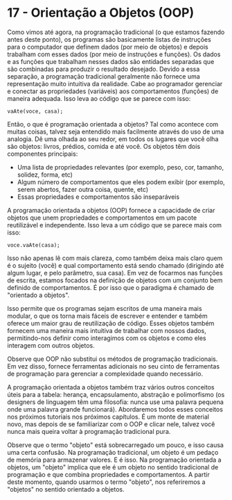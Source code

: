 # 17 - Orientação a Objetos (OOP)

Como vimos até agora, na programação tradicional (o que estamos fazendo antes deste ponto), os programas são basicamente listas de instruções para o computador que definem dados (por meio de objetos) e depois trabalham com esses dados (por meio de instruções e funções). Os dados e as funções que trabalham nesses dados são entidades separadas que são combinadas para produzir o resultado desejado. Devido a essa separação, a programação tradicional geralmente não fornece uma representação muito intuitiva da realidade. Cabe ao programador gerenciar e conectar as propriedades (variáveis) aos comportamentos (funções) de maneira adequada. Isso leva ao código que se parece com isso:

```cpp{0}
vaAte(voce, casa);
```

Então, o que é programação orientada a objetos? Tal como acontece com muitas coisas, talvez seja entendido mais facilmente através do uso de uma analogia. Dê uma olhada ao seu redor, em todos os lugares que você olha são objetos: livros, prédios, comida e até você. Os objetos têm dois componentes principais: 
- Uma lista de propriedades relevantes (por exemplo, peso, cor, tamanho, solidez, forma, etc)
- Algum número de comportamentos que eles podem exibir (por exemplo, serem abertos, fazer outra coisa, quente, etc) 
- Essas propriedades e comportamentos são inseparáveis

A programação orientada a objetos (OOP) fornece a capacidade de criar objetos que unem propriedades e comportamentos em um pacote reutilizável e independente. Isso leva a um código que se parece mais com isso:

```cpp{0}
voce.vaAte(casa);
```

Isso não apenas lê com mais clareza, como também deixa mais claro quem é o sujeito (você) e qual comportamento está sendo chamado (dirigindo até algum lugar, e pelo parâmetro, sua casa). Em vez de focarmos nas funções de escrita, estamos focados na definição de objetos com um conjunto bem definido de comportamentos. É por isso que o paradigma é chamado de "orientado a objetos".

Isso permite que os programas sejam escritos de uma maneira mais modular, o que os torna mais fáceis de escrever e entender e também oferece um maior grau de reutilização de código. Esses objetos também fornecem uma maneira mais intuitiva de trabalhar com nossos dados, permitindo-nos definir como interagimos com os objetos e como eles interagem com outros objetos.

Observe que OOP não substitui os métodos de programação tradicionais. Em vez disso, fornece ferramentas adicionais no seu cinto de ferramentas de programação para gerenciar a complexidade quando necessário.

A programação orientada a objetos também traz vários outros conceitos úteis para a tabela: herança, encapsulamento, abstração e polimorfismo (os designers de linguagem têm uma filosofia: nunca use uma palavra pequena onde uma palavra grande funcionará). Abordaremos todos esses conceitos nos próximos tutoriais nos próximos capítulos. É um monte de material novo, mas depois de se familiarizar com o OOP e clicar nele, talvez você nunca mais queira voltar à programação tradicional pura.

Observe que o termo "objeto" está sobrecarregado um pouco, e isso causa uma certa confusão. Na programação tradicional, um objeto é um pedaço de memória para armazenar valores. E é isso. Na programação orientada a objetos, um "objeto" implica que ele é um objeto no sentido tradicional de programação e que combina propriedades e comportamentos. A partir deste momento, quando usarmos o termo "objeto", nos referiremos a "objetos" no sentido orientado a objetos.